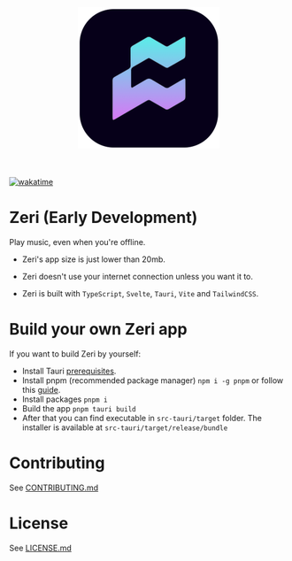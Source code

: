 <div align="center">
  <img width="256px" height="256px" src="src-tauri/icons/128x128%402x.png" />
</div>

<br />

<br />

[![wakatime](https://wakatime.com/badge/user/41c7b3a0-cdec-4bfa-878d-91749cfc2273/project/91bddf2a-32af-4d2b-a863-6045470cb4a7.svg)](https://wakatime.com/badge/user/41c7b3a0-cdec-4bfa-878d-91749cfc2273/project/91bddf2a-32af-4d2b-a863-6045470cb4a7)

# Zeri (Early Development)

Play music, even when you're offline.

- Zeri's app size is just lower than 20mb.

- Zeri doesn't use your internet connection unless you want it to.

- Zeri is built with `TypeScript`, `Svelte`, `Tauri`, `Vite` and `TailwindCSS`.

# Build your own Zeri app

If you want to build Zeri by yourself:

- Install Tauri [prerequisites](https://tauri.app/v1/guides/getting-started/prerequisites).
- Install pnpm (recommended package manager) `npm i -g pnpm` or follow this [guide](https://pnpm.io/installation).
- Install packages `pnpm i`
- Build the app `pnpm tauri build`
- After that you can find executable in `src-tauri/target` folder. The installer is available at `src-tauri/target/release/bundle`

# Contributing

See [CONTRIBUTING.md](/CONTRIBUTING.md)

# License

See [LICENSE.md](/LICENSE.md)
